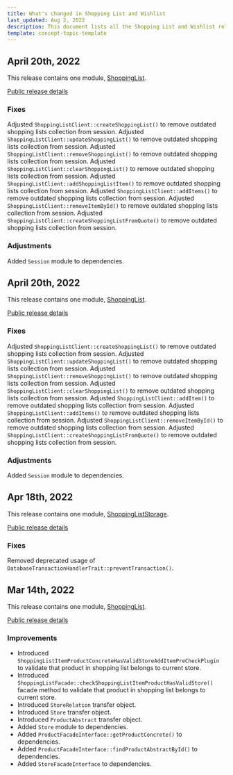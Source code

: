 ```yaml
---
title: What's changed in Shopping List and Wishlist
last_updated: Aug 2, 2022
description: This document lists all the Shopping List and Wishlist releases
template: concept-topic-template
---
```


## April 20th, 2022

This release contains one module, [ShoppingList](https://github.com/spryker/shopping-list/releases/tag/4.9.0).

[Public release details](https://api.release.spryker.com/release-group/4069)


### Fixes

Adjusted `ShoppingListClient::createShoppingList()` to remove outdated shopping lists collection from session.
Adjusted `ShoppingListClient::updateShoppingList()` to remove outdated shopping lists collection from session.
Adjusted `ShoppingListClient::removeShoppingList()` to remove outdated shopping lists collection from session.
Adjusted `ShoppingListClient::clearShoppingList()` to remove outdated shopping lists collection from session.
Adjusted `ShoppingListClient::addShoppingListItem()` to remove outdated shopping lists collection from session.
Adjusted `ShoppingListClient::addItems()` to remove outdated shopping lists collection from session.
Adjusted `ShoppingListClient::removeItemById()` to remove outdated shopping lists collection from session.
Adjusted `ShoppingListClient::createShoppingListFromQuote()` to remove outdated shopping lists collection from session.

### Adjustments

Added `Session` module to dependencies.


## April 20th, 2022

This release contains one module, [ShoppingList](https://github.com/spryker/shopping-list/releases/tag/2.8.0).

[Public release details](https://api.release.spryker.com/release-group/4069)


### Fixes

Adjusted `ShoppingListClient::createShoppingList()` to remove outdated shopping lists collection from session.
Adjusted `ShoppingListClient::updateShoppingList()` to remove outdated shopping lists collection from session.
Adjusted `ShoppingListClient::removeShoppingList()` to remove outdated shopping lists collection from session.
Adjusted `ShoppingListClient::clearShoppingList()` to remove outdated shopping lists collection from session.
Adjusted `ShoppingListClient::addItem()` to remove outdated shopping lists collection from session.
Adjusted `ShoppingListClient::addItems()` to remove outdated shopping lists collection from session.
Adjusted `ShoppingListClient::removeItemById()` to remove outdated shopping lists collection from session.
Adjusted `ShoppingListClient::createShoppingListFromQuote()` to remove outdated shopping lists collection from session.

### Adjustments

Added `Session` module to dependencies.

## Apr 18th, 2022

This release contains one module, [ShoppingListStorage](https://github.com/spryker/shopping-list/releases/tag/4.8.0).

[Public release details](https://api.release.spryker.com/release-group/2084)


### Fixes

Removed deprecated usage of `DatabaseTransactionHandlerTrait::preventTransaction()`.

## Mar 14th, 2022

This release contains one module, [ShoppingList](https://github.com/spryker/shopping-list/releases/tag/4.8.0).

[Public release details](https://api.release.spryker.com/release-group/3972)


### Improvements

* Introduced `ShoppingListItemProductConcreteHasValidStoreAddItemPreCheckPlugin` to validate that product in shopping list belongs to current store.
* Introduced `ShoppingListFacade::checkShoppingListItemProductHasValidStore()` facade method to validate that product in shopping list belongs to current store.
* Introduced `StoreRelation` transfer object.
* Introduced `Store` transfer object.
* Introduced `ProductAbstract` transfer object.
* Added `Store` module to dependencies.
* Added `ProductFacadeInterface::getProductConcrete()` to dependencies.
* Added `ProductFacadeInterface::findProductAbstractById()` to dependencies.
* Added `StoreFacadeInterface` to dependencies.
